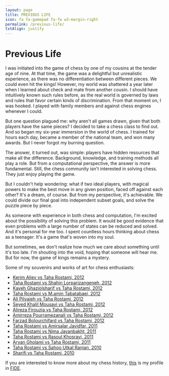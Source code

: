 ```yaml
---
layout: page
title: PREVIOUS LIFE
icon: fa fa-gamepad fa-fw w3-margin-right
permalink: /previous-life/
txtAlign: justify
---
```


# Previous Life

I was initiated into the game of chess by one of my cousins at the tender age of nine. At that time, the game was a delightful but unrealistic experience, as there was no differentiation between different pieces. We could even hit the kings! However, my world was shattered a year later when I learned about check and mate from another cousin. I should have intuitively known such rules before, as the real world is governed by laws and rules that favor certain kinds of discrimination. From that moment on, I was hooked. I played with family members and against chess engines whenever I could.

But one question plagued me: why aren't all games drawn, given that both players have the same pieces? I decided to take a chess class to find out. And so began my six-year immersion in the world of chess. I trained for hours each day, became a member of the national team, and won many awards. But I never forgot my burning question.

The answer, it turned out, was simple: players have hidden resources that make all the difference. Background, knowledge, and training methods all play a role. But from a computational perspective, the answer is more fundamental. Still, the chess community isn't interested in solving chess. They just enjoy playing the game.

But I couldn't help wondering: what if two ideal players, with magical powers to make the best move in any given position, faced off against each other? It's a dream, of course. But from my perspective, it's achievable. We could divide our final goal into independent subset goals, and solve the puzzle piece by piece.

As someone with experience in both chess and computation, I'm excited about the possibility of solving this problem. It would be good evidence that even problems with a large number of states can be reduced and solved. And it's personal for me too. I spent countless hours thinking about chess as a teenager. It's a game that's woven into my soul.

But sometimes, we don't realize how much we care about something until it's too late. I'm shouting into the void, hoping that someone will hear me. But for now, the game of kings remains a mystery.

Some of my souvenirs and works of art for chess enthusiasts:
- [Kerim Aliev vs Taha Rostami, 2012](https://lichess.org/2dbTKuZp/black)
- [Taha Rostami vs Shahin Lorparizangeneh, 2012](https://lichess.org/imbJ0oH5)
- [Kaveh Ghaziolsharif vs Taha Rostami, 2012](https://lichess.org/tNDYuegb/black)
- [Taha Rostami vs M.amin Tabatabaei, 2012](https://lichess.org/IaBVYsUe)
- [Ali Pilvaieh vs Taha Rostami, 2012](https://lichess.org/FjcBSk7a/black)
- [Seyed Khalil Mousavi vs Taha Rostami, 2012](https://lichess.org/IFOfbkOa/black)
- [Alireza Firouzja vs Taha Rostami, 2012](https://lichess.org/1DBp7eOO/black)
- [Amirreza Pourramezanali vs Taha Rostami, 2012](https://lichess.org/FWwYD0Kn/black)
- [Farzad Bolourchifard vs Taha Rostami, 2012](https://lichess.org/qvOx20hN/black)
- [Taha Rostami vs Amirsalar Javidfar, 2011](https://lichess.org/ccfF6ZuA)
- [Taha Rostami vs Nima Javanbakht, 2011](https://lichess.org/TWpsQ0vn)
- [Taha Rostami vs Rasoul Khosravi, 2011](https://lichess.org/i3P7lEvy)
- [Aryan Gholami vs Taha Rostami, 2011](https://lichess.org/JpS6c4UR/black)
- [Taha Rostami vs Sahoo Utkal Ranjan, 2010](https://lichess.org/g4G5SaQt)
- [Sharifi vs Taha Rostami, 2010](https://lichess.org/O8HdRKJS/black)

  
<!-- If you are interested to see more games, you can follow me on [Lichess](https://lichess.org/@/uname) where I play chess yet as a hobby. -->


If you are interested to know more about my chess history, [this](https://ratings.fide.com/profile/12528749) is my profile in [FIDE](https://en.wikipedia.org/wiki/FIDE).

<!-- If you like to play chess with me, we can schedule (I provided my contact information in the *Home Page*) and play on lichess. -->

<!-- Learning and playing chess is easy, and many people can learn and play it well enough. Just some small details distinguish champions from others. If you are interested to learn chess, either as a hobby or as a professional, maybe I can help you. feel free to reach out. -->
